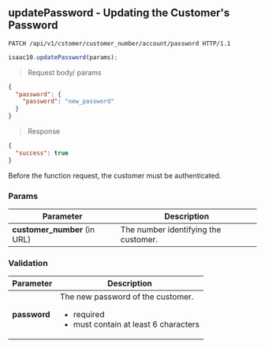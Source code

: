 ## updatePassword - Updating the Customer's Password

```http
PATCH /api/v1/cstomer/customer_number/account/password HTTP/1.1
```

```javascript
isaac10.updatePassword(params);
```

> Request body/ params

```json
{
  "password": {
    "password": "new_password"
  }
}
```


> Response

```json
{
  "success": true
}
```


<aside class="success">
Before the function request, the customer must be authenticated.
</aside>

### Params

Parameter | Description
----------|-------------
**customer_number** (in URL) | The number identifying the customer.

### Validation
Parameter | Description
----------|-------------
**password** | The new password of the customer. <ul> <div style="text-align: left;"> <li>required</li> <li>must contain at least 6 characters</li> </ul>
